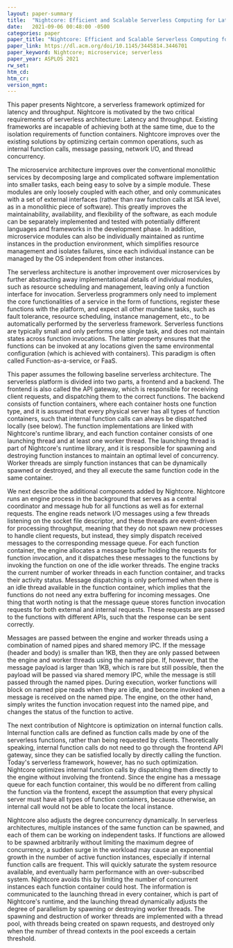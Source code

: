 ```yaml
---
layout: paper-summary
title:  "Nightcore: Efficient and Scalable Serverless Computing for Latency-Sensitive, Interactive Microservices"
date:   2021-09-06 00:48:00 -0500
categories: paper
paper_title: "Nightcore: Efficient and Scalable Serverless Computing for Latency-Sensitive, Interactive Microservices"
paper_link: https://dl.acm.org/doi/10.1145/3445814.3446701
paper_keyword: Nightcore; microservice; serverless
paper_year: ASPLOS 2021
rw_set:
htm_cd:
htm_cr:
version_mgmt:
---
```


This paper presents Nightcore, a serverless framework optimized for latency and throughput. Nightcore is motivated by 
the two critical requirements of serverless architecture: Latency and throughput. Existing frameworks are incapable of
achieving both at the same time, due to the isolation requirements of function containers.
Nightcore improves over the existing solutions by optimizing certain common operations, such as internal function
calls, message passing, network I/O, and thread concurrency.

The microservice architecture improves over the conventional monolithic services by decomposing large and complicated 
software implementation into smaller tasks, each being easy to solve by a simple module. These modules are only loosely
coupled with each other, and only communicates with a set of external interfaces (rather than raw function calls at
ISA level, as in a monolithic piece of software). This greatly improves the maintainability, availability, and 
flexibility of the software, as each module can be separately implemented and tested with potentially different 
languages and frameworks in the development phase. In addition, microservice modules can also be individually 
maintained as runtime instances in the production environment, which simplifies resource management and isolates
failures, since each individual instance can be managed by the OS independent from other instances.

The serverless architecture is another improvement over microservices by further abstracting away implementational 
details of individual modules, such as resource scheduling and management, leaving only a function interface for 
invocation. Serverless programmers only need to implement the core functionalities of a service in the form of 
functions, register these functions with the platform, and expect all other mundane tasks, such as fault tolerance,
resource scheduling, instance management, etc., to be automatically performed by the serverless framework.
Serverless functions are typically small and only performs one single task, and does not maintain states across
function invocations. The latter property ensures that the functions can be invoked at any locations given the same
environmental configuration (which is achieved with containers).
This paradigm is often called Function-as-a-service, or FaaS.

This paper assumes the following baseline serverless architecture. The serverless platform is divided into two 
parts, a frontend and a backend. The frontend is also called the API gateway, which is responsible for receiving 
client requests, and dispatching them to the correct functions. The backend consists of function containers, where
each container hosts one function type, and it is assumed that every physical server has all types of function
containers, such that internal function calls can always be dispatched locally (see below).
The function implementations are linked with Nightcore's runtime library, and each function container consists of 
one launching thread and at least one worker thread. The launching thread is part of Nightcore's runtime library, and
it is responsible for spawning and destroying function instances to maintain an optimal level of concurrency. 
Worker threads are simply function instances that can be dynamically spawned or destroyed, and they all execute the 
same function code in the same container.

We next describe the additional components added by Nightcore. Nightcore runs an engine process in the background
that serves as a central coordinator and message hub for all functions as well as for external requests. 
The engine reads network I/O messages using a few threads listening on the socket file descriptor, and these threads
are event-driven for processing throughput, meaning that they do not spawn new processes to handle client requests,
but instead, they simply dispatch received messages to the corresponding message queue.
For each function container, the engine allocates a message buffer holding the requests for function invocation,
and it dispatches these messages to the functions by invoking the function on one of the idle worker threads.
The engine tracks the current number of worker threads in each function container, and tracks their activity status.
Message dispatching is only performed when there is an idle thread available in the function container, which
implies that the functions do not need any extra buffering for incoming messages.
One thing that worth noting is that the message queue stores function invocation requests for both external 
and internal requests. These requests are passed to the functions with different APIs, such that the response
can be sent correctly.

Messages are passed between the engine and worker threads using a combination of named pipes and shared memory IPC.
If the message (header and body) is smaller than 1KB, then they are only passed between the engine and worker threads
using the named pipe. If, however, that the message payload is larger than 1KB, which is rare but still possible,
then the payload will be passed via shared memory IPC, while the message is still passed through the named pipes.
During execution, worker functions will block on named pipe reads when they are idle, and become invoked when a 
message is received on the named pipe. The engine, on the other hand, simply writes the function invocation 
request into the named pipe, and changes the status of the function to active.

The next contribution of Nightcore is optimization on internal function calls.
Internal function calls are defined as function calls made by one of the serverless functions, 
rather than being requested by clients. Theoretically speaking, internal function calls do not need to go through the 
frontend API gateway, since they can be
satisfied locally by directly calling the function. Today's serverless framework, however, has no such optimization.
Nightcore optimizes internal function calls by dispatching them directly to the engine without involving
the frontend. Since the engine has a message queue for each function container, this would be no different from
calling the function via the frontend, except the assumption that every physical server must have all types of 
function containers, because otherwise, an internal call would not be able to locate the local instance.

Nightcore also adjusts the degree concurrency dynamically. In serverless architectures, multiple instances of the
same function can be spawned, and each of them can be working on independent tasks.
If functions are allowed to be spawned arbitrarily without limiting the maximum degree of concurrency, a sudden
surge in the workload may cause an exponential growth in the number of active function instances, especially if
internal function calls are frequent. This will quickly saturate the system resource available, and eventually 
harm performance with an over-subscribed system.
Nightcore avoids this by limiting the number of concurrent instances each function container could host.
The information is communicated to the launching thread in every container, which is part of Nightcore's runtime,
and the launching thread dynamically adjusts the degree of parallelism by spawning or destroying worker threads.
The spawning and destruction of worker threads are implemented with a thread pool, with threads being created 
on spawn requests, and destroyed only when the number of thread contexts in the pool exceeds a certain threshold.

